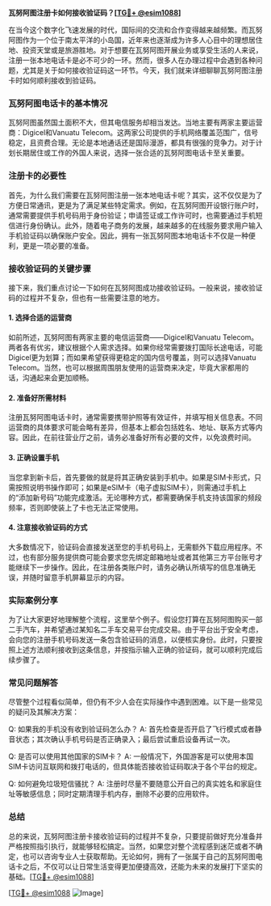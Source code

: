 **瓦努阿图注册卡如何接收验证码？[[TG💪+ @esim1088](https://t.me/s/esim1088)]**

在当今这个数字化飞速发展的时代，国际间的交流和合作变得越来越频繁。而瓦努阿图作为一个位于南太平洋的小岛国，近年来也逐渐成为许多人心目中的理想居住地、投资天堂或是旅游胜地。对于想要在瓦努阿图开展业务或享受生活的人来说，注册一张本地电话卡是必不可少的一环。然而，很多人在办理过程中会遇到各种问题，尤其是关于如何接收验证码这一环节。今天，我们就来详细聊聊瓦努阿图注册卡时如何顺利接收到验证码。

### 瓦努阿图电话卡的基本情况

瓦努阿图虽然国土面积不大，但其电信服务却相当发达。当地主要有两家主要运营商：Digicel和Vanuatu Telecom。这两家公司提供的手机网络覆盖范围广，信号稳定，且资费合理。无论是本地通话还是国际漫游，都具有很强的竞争力。对于计划长期居住或工作的外国人来说，选择一张合适的瓦努阿图电话卡至关重要。

### 注册卡的必要性

首先，为什么我们需要在瓦努阿图注册一张本地电话卡呢？其实，这不仅仅是为了方便日常通讯，更是为了满足某些特定需求。例如，在瓦努阿图开设银行账户时，通常需要提供手机号码用于身份验证；申请签证或工作许可时，也需要通过手机短信进行身份确认。此外，随着电子商务的发展，越来越多的在线服务要求用户输入手机验证码以确保账户安全。因此，拥有一张瓦努阿图本地电话卡不仅是一种便利，更是一项必要的准备。

### 接收验证码的关键步骤

接下来，我们重点讨论一下如何在瓦努阿图成功接收验证码。一般来说，接收验证码的过程并不复杂，但也有一些需要注意的地方。

#### 1. 选择合适的运营商

如前所述，瓦努阿图有两家主要的电信运营商——Digicel和Vanuatu Telecom。两者各有优劣，建议根据个人需求选择。如果你经常需要拨打国际长途电话，可能Digicel更为划算；而如果希望获得更稳定的国内信号覆盖，则可以选择Vanuatu Telecom。当然，也可以根据周围朋友使用的运营商来决定，毕竟大家都用的话，沟通起来会更加顺畅。

#### 2. 准备好所需材料

注册瓦努阿图电话卡时，通常需要携带护照等有效证件，并填写相关信息表。不同运营商的具体要求可能会略有差异，但基本上都会包括姓名、地址、联系方式等内容。因此，在前往营业厅之前，请务必准备好所有必要的文件，以免浪费时间。

#### 3. 正确设置手机

当您拿到新卡后，首先要做的就是将其正确安装到手机中。如果是SIM卡形式，只需按照说明书操作即可；如果是eSIM卡（电子虚拟SIM卡），则需通过手机上的“添加新号码”功能完成激活。无论哪种方式，都需要确保手机支持该国家的频段频率，否则即使装上了卡也无法正常使用。

#### 4. 注意接收验证码的方式

大多数情况下，验证码会直接发送至您的手机号码上，无需额外下载应用程序。不过，也有部分服务提供商可能会要求您先绑定邮箱地址或者其他第三方平台账号才能继续下一步操作。因此，在注册各类账户时，请务必确认所填写的信息准确无误，并随时留意手机屏幕显示的内容。

### 实际案例分享

为了让大家更好地理解整个流程，这里举个例子。假设您打算在瓦努阿图购买一部二手汽车，并希望通过某知名二手车交易平台完成交易。由于平台出于安全考虑，会向您的注册手机号码发送一条包含验证码的消息，以便核实身份。此时，只要按照上述方法顺利接收到这条信息，并按指示输入正确的验证码，就可以顺利完成后续步骤了。

### 常见问题解答

尽管整个过程看似简单，但仍有不少人会在实际操作中遇到困难。以下是一些常见的疑问及其解决方案：

Q: 如果我的手机没有收到验证码怎么办？
A: 首先检查是否开启了飞行模式或者静音状态；其次确认手机号码是否正确录入；最后尝试重启设备再试一次。

Q: 是否可以使用其他国家的SIM卡？
A: 一般情况下，外国游客是可以使用本国SIM卡访问互联网和拨打电话的，但具体能否接收验证码取决于各个平台的规定。

Q: 如何避免垃圾短信骚扰？
A: 注册时尽量不要随意公开自己的真实姓名和家庭住址等敏感信息；同时定期清理手机内存，删除不必要的应用软件。

### 总结

总的来说，瓦努阿图注册卡接收验证码的过程并不复杂，只要提前做好充分准备并严格按照指引执行，就能够轻松搞定。当然，如果您对整个流程感到迷茫或者不确定，也可以咨询专业人士获取帮助。无论如何，拥有了一张属于自己的瓦努阿图电话卡之后，不仅可以让日常生活变得更加便捷高效，还能为未来的发展打下坚实的基础。[[TG💪+ @esim1088](https://t.me/s/esim1088)]

[[TG💪+ @esim1088](https://t.me/s/esim1088) ![Image](https://i.postimg.cc/4NQfJmqS/Snipaste-2025-05-13-00-14-12.png)]